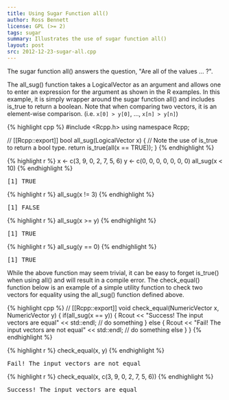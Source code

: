 ```yaml
---
title: Using Sugar Function all()
author: Ross Bennett
license: GPL (>= 2)
tags: sugar
summary: Illustrates the use of sugar function all()
layout: post
src: 2012-12-23-sugar-all.cpp
---
```

The sugar function all() answers the question, "Are all of the values ... ?".



The all_sug() function takes a LogicalVector as an argument and allows one to
enter an expression for the argument as shown in the R examples. In this example,
it is simply wrapper around the sugar function all() and includes is_true to
return a boolean.
Note that when comparing two vectors, it is an element-wise comparison.
(i.e. `x[0] > y[0]`, ..., `x[n] > y[n]`)

{% highlight cpp %}
#include <Rcpp.h>
using namespace Rcpp;
 
// [[Rcpp::export]]
bool all_sug(LogicalVector x) {
   // Note the use of is_true to return a bool type.
   return is_true(all(x == TRUE));
}
{% endhighlight %}


{% highlight r %}
x <- c(3, 9, 0, 2, 7, 5, 6)
y <- c(0, 0, 0, 0, 0, 0, 0)
all_sug(x < 10)
{% endhighlight %}



<pre class="output">
[1] TRUE
</pre>



{% highlight r %}
all_sug(x != 3)
{% endhighlight %}



<pre class="output">
[1] FALSE
</pre>



{% highlight r %}
all_sug(x >= y)
{% endhighlight %}



<pre class="output">
[1] TRUE
</pre>



{% highlight r %}
all_sug(y == 0)
{% endhighlight %}



<pre class="output">
[1] TRUE
</pre>


While the above function may seem trivial, it can be easy to forget is_true() when
using all() and will result in a compile error. The check_equal() function below
is an example of a simple utility function to check two vectors for equality
using the all_sug() function defined above. 

{% highlight cpp %}
// [[Rcpp::export]]
void check_equal(NumericVector x, NumericVector y) {
	if(all_sug(x == y)) {
		Rcout << "Success! The input vectors are equal" << std::endl;
		// do something
	} else {
		Rcout << "Fail! The input vectors are not equal" << std::endl;
		// do something else
	}
}
{% endhighlight %}


{% highlight r %}
check_equal(x, y)
{% endhighlight %}



<pre class="output">
Fail! The input vectors are not equal
</pre>



{% highlight r %}
check_equal(x, c(3, 9, 0, 2, 7, 5, 6))
{% endhighlight %}



<pre class="output">
Success! The input vectors are equal
</pre>

